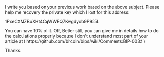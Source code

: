 I write you based on your previous work based on the above subject. Please help me recovery the private key which I lost for this address: 

1PxeCXMZBuXHt4CqWWEQ7Kwgdyob9P955L

You can have 10% of it. OR, Better still, you can give me in details how to do the calculations properly because I don't understand most part of your article at (
https://github.com/bitcoin/bips/wiki/Comments:BIP-0032
)

Thanks.